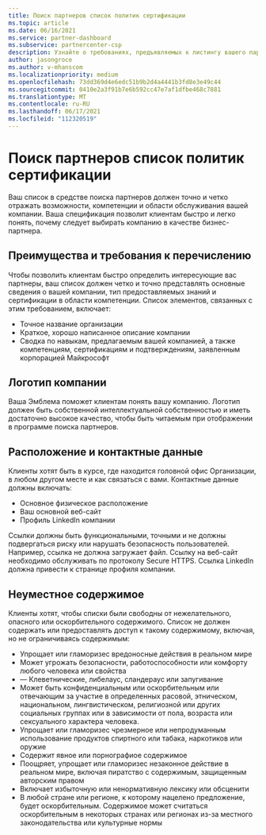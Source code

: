 ```yaml
---
title: Поиск партнеров список политик сертификации
ms.topic: article
ms.date: 06/16/2021
ms.service: partner-dashboard
ms.subservice: partnercenter-csp
description: Узнайте о требованиях, предъявляемых к листингу вашего партнера.
author: jasongroce
ms.author: v-mhanscom
ms.localizationpriority: medium
ms.openlocfilehash: 73dd369d4e6edc51b9b2d4a4441b3fd8e3e49c44
ms.sourcegitcommit: 0410e2a3f91b7e6b592cc47e7af1dfbe468c7881
ms.translationtype: MT
ms.contentlocale: ru-RU
ms.lasthandoff: 06/17/2021
ms.locfileid: "112320519"
---
```

# <a name="partner-finder-listing-certification-policies"></a>Поиск партнеров список политик сертификации

Ваш список в средстве поиска партнеров должен точно и четко отражать возможности, компетенции и области обслуживания вашей компании. Ваша спецификация позволит клиентам быстро и легко понять, почему следует выбирать компанию в качестве бизнес-партнера.

## <a name="value-proposition-and-listing-requirements"></a>Преимущества и требования к перечислению

Чтобы позволить клиентам быстро определить интересующие вас партнеры, ваш список должен четко и точно представлять основные сведения о вашей компании, тип предоставляемых знаний и сертификации в области компетенции. Список элементов, связанных с этим требованием, включает:

- Точное название организации
- Краткое, хорошо написанное описание компании
- Сводка по навыкам, предлагаемым вашей компанией, а также компетенциям, сертификациям и подтверждениям, заявленным корпорацией Майкрософт

## <a name="company-logo"></a>Логотип компании

Ваша Эмблема поможет клиентам понять вашу компанию. Логотип должен быть собственной интеллектуальной собственностью и иметь достаточно высокое качество, чтобы быть читаемым при отображении в программе поиска партнеров.

## <a name="location-and-contact-information"></a>Расположение и контактные данные

Клиенты хотят быть в курсе, где находится головной офис Организации, в любом другом месте и как связаться с вами. Контактные данные должны включать:

- Основное физическое расположение
- Ваш основной веб-сайт
- Профиль LinkedIn компании

Ссылки должны быть функциональными, точными и не должны подвергаться риску или нарушать безопасность пользователей. Например, ссылка не должна загружает файл. Ссылку на веб-сайт необходимо обслуживать по протоколу Secure HTTPS. Ссылка LinkedIn должна привести к странице профиля компании.

## <a name="inappropriate-content"></a>Неуместное содержимое

Клиенты хотят, чтобы списки были свободны от нежелательного, опасного или оскорбительного содержимого. Список не должен содержать или предоставлять доступ к такому содержимому, включая, но не ограничиваясь содержимым:

- Упрощает или гламоризес вредоносные действия в реальном мире
- Может угрожать безопасности, работоспособности или комфорту любого человека или свойства
- — Клеветнические, либелаус, сландераус или запугивание
- Может быть конфиденциальным или оскорбительным или отвечающим за участие в определенных расовой, этническом, национальном, лингвистическом, религиозной или других социальных группах или в зависимости от пола, возраста или сексуального характера человека.
- Упрощает или гламоризес чрезмерное или непродуманным использование продуктов спиртного или табака, наркотиков или оружие
- Содержит явное или порнографиое содержимое
- Поощряет, упрощает или гламоризес незаконное действие в реальном мире, включая пиратство с содержимым, защищенным авторским правом
- Включает избыточную или ненормативную лексику или обсценити
- В любой стране или регионе, к которому нацелено предложение, будет оскорбительным. Содержимое может считаться оскорбительным в некоторых странах или регионах из-за местного законодательства или культурные нормы
